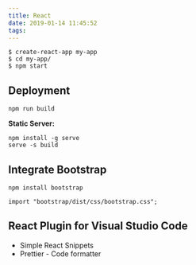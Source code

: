 ```yaml
---
title: React
date: 2019-01-14 11:45:52
tags:
---
```


```
$ create-react-app my-app
$ cd my-app/
$ npm start
```

## Deployment
`npm run build`

**Static Server:**
```
npm install -g serve
serve -s build
```

## Integrate Bootstrap
```
npm install bootstrap

import "bootstrap/dist/css/bootstrap.css";
```

## React Plugin for Visual Studio Code
* Simple React Snippets
* Prettier - Code formatter

